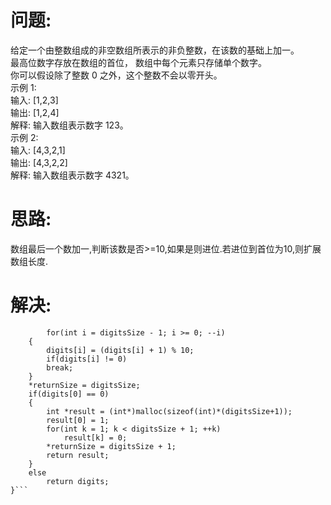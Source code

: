 问题:
=====
给定一个由整数组成的非空数组所表示的非负整数，在该数的基础上加一。<br>
最高位数字存放在数组的首位， 数组中每个元素只存储单个数字。<br>
你可以假设除了整数 0 之外，这个整数不会以零开头。<br>
示例 1:<br>
输入: [1,2,3]<br>
输出: [1,2,4]<br>
解释: 输入数组表示数字 123。<br>
示例 2:<br>
输入: [4,3,2,1]<br>
输出: [4,3,2,2]<br>
解释: 输入数组表示数字 4321。<br>

思路:
======
数组最后一个数加一,判断该数是否>=10,如果是则进位.若进位到首位为10,则扩展数组长度.

解决:
======
```int* plusOne(int* digits, int digitsSize, int* returnSize){
        for(int i = digitsSize - 1; i >= 0; --i)
    {
        digits[i] = (digits[i] + 1) % 10;
        if(digits[i] != 0)   
        break;
    }
    *returnSize = digitsSize;
    if(digits[0] == 0)
    {
        int *result = (int*)malloc(sizeof(int)*(digitsSize+1));
        result[0] = 1;
        for(int k = 1; k < digitsSize + 1; ++k)
            result[k] = 0;
        *returnSize = digitsSize + 1;
        return result;
    }
    else
        return digits;
}```
